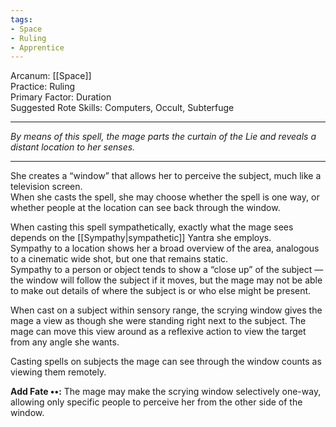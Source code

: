 ```yaml
---
tags:
- Space
- Ruling
- Apprentice
---
```


Arcanum: [[Space]]\
Practice: Ruling\
Primary Factor: Duration\
Suggested Rote Skills: Computers, Occult, Subterfuge

---

_By means of this spell, the mage parts the curtain of the Lie and reveals a distant location to her senses._

---

She creates a “window” that allows her to perceive the subject, much like a television screen.\
When she casts the spell, she may choose whether the spell is one way, or whether people at the location can see back through the window.

When casting this spell sympathetically, exactly what the mage sees depends on the [[Sympathy|sympathetic]] Yantra she employs.\
Sympathy to a location shows her a broad overview of the area, analogous to a cinematic wide shot, but one that remains static.\
Sympathy to a person or object tends to show a “close up” of the subject — the window will follow the subject if it moves, but the mage may not be able to make out details of where the subject is or who else might be present.

When cast on a subject within sensory range, the scrying window gives the mage a view as though she were standing right next to the subject. The mage can move this view around as a reflexive action to view the target from any angle she wants.

Casting spells on subjects the mage can see through the window counts as viewing them remotely.

**Add Fate ••:** The mage may make the scrying window selectively one-way, allowing only specific people to perceive her from the other side of the window.